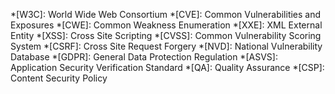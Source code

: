 *[W3C]: World Wide Web Consortium
*[CVE]: Common Vulnerabilities and Exposures
*[CWE]: Common Weakness Enumeration
*[XXE]: XML External Entity
*[XSS]: Cross Site Scripting
*[CVSS]: Common Vulnerability Scoring System
*[CSRF]: Cross Site Request Forgery
*[NVD]: National Vulnerability Database
*[GDPR]: General Data Protection Regulation
*[ASVS]: Application Security Verification Standard
*[QA]: Quality Assurance
*[CSP]: Content Security Policy
